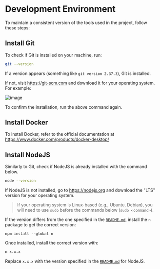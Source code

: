 # Development Environment

To maintain a consistent version of the tools used in the project, follow these steps:

## Install Git

To check if Git is installed on your machine, run:

```bash
git --version
```

If a version appears (something like `git version 2.37.3`), Git is installed.

If not, visit https://git-scm.com and download it for your operating system. For example:

![image](https://user-images.githubusercontent.com/63798776/188479149-b85735a6-f9f2-4ee8-904a-9e6cb113925a.png)

To confirm the installation, run the above command again.

## Install Docker

To install Docker, refer to the official documentation at https://www.docker.com/products/docker-desktop/

## Install NodeJS

Similarly to Git, check if NodeJS is already installed with the command below.

```bash
node --version
```

If NodeJS is not installed, go to https://nodejs.org and download the "LTS" version for your operating system.

> If your operating system is Linux-based (e.g., Ubuntu, Debian), you will need to use `sudo` before the commands below (`sudo <command>`).

If the version differs from the one specified in the [`README.md`](../../README.md#development-environment), install the `n` package to get the correct version:

```
npm install --global n
```

Once installed, install the correct version with:

```bash
n x.x.x
```

Replace `x.x.x` with the version specified in the [`README.md`](../../README.md#development-environment) for NodeJS.
